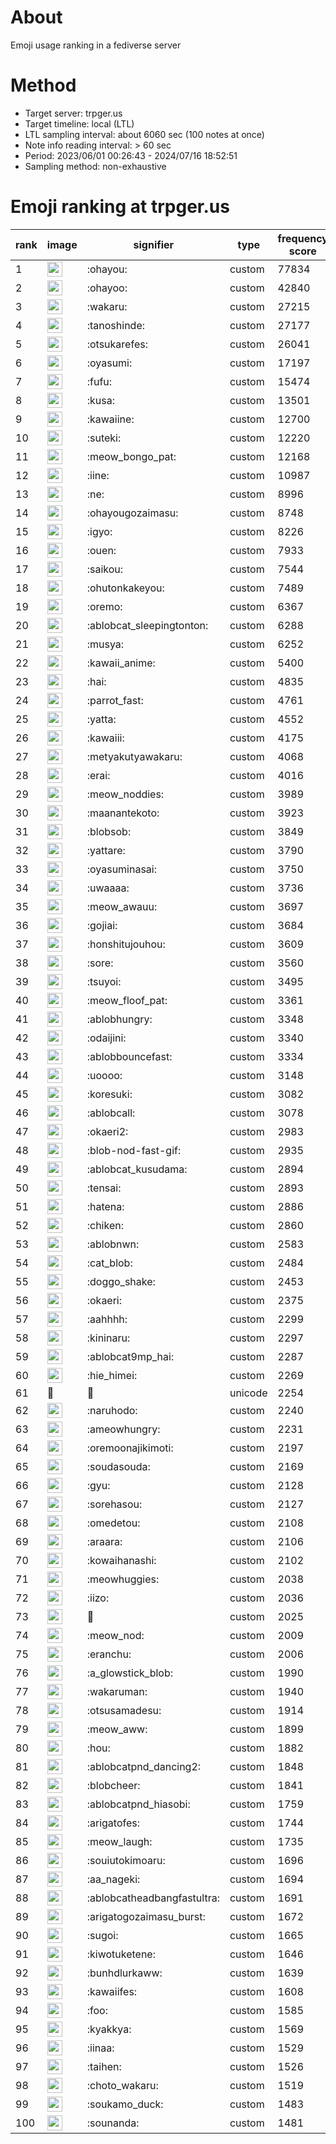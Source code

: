 # About
Emoji usage ranking in a fediverse server

# Method
- Target server: trpger.us
- Target timeline: local (LTL)
- LTL sampling interval: about 6060 sec (100 notes at once)
- Note info reading interval: > 60 sec
- Period: 2023/06/01 00:26:43 - 2024/07/16 18:52:51 
- Sampling method: non-exhaustive

# Emoji ranking at trpger.us

|rank|image|signifier|type|frequency score|
|----|----|----|----|----|
|1|<img height="24" src="https://trpger.us/emoji/ohayou.webp">|:ohayou:|custom|77834|
|2|<img height="24" src="https://trpger.us/emoji/ohayoo.webp">|:ohayoo:|custom|42840|
|3|<img height="24" src="https://trpger.us/emoji/wakaru.webp">|:wakaru:|custom|27215|
|4|<img height="24" src="https://trpger.us/emoji/tanoshinde.webp">|:tanoshinde:|custom|27177|
|5|<img height="24" src="https://trpger.us/emoji/otsukarefes.webp">|:otsukarefes:|custom|26041|
|6|<img height="24" src="https://trpger.us/emoji/oyasumi.webp">|:oyasumi:|custom|17197|
|7|<img height="24" src="https://trpger.us/emoji/fufu.webp">|:fufu:|custom|15474|
|8|<img height="24" src="https://trpger.us/emoji/kusa.webp">|:kusa:|custom|13501|
|9|<img height="24" src="https://trpger.us/emoji/kawaiine.webp">|:kawaiine:|custom|12700|
|10|<img height="24" src="https://trpger.us/emoji/suteki.webp">|:suteki:|custom|12220|
|11|<img height="24" src="https://trpger.us/emoji/meow_bongo_pat.webp">|:meow_bongo_pat:|custom|12168|
|12|<img height="24" src="https://trpger.us/emoji/iine.webp">|:iine:|custom|10987|
|13|<img height="24" src="https://trpger.us/emoji/ne.webp">|:ne:|custom|8996|
|14|<img height="24" src="https://trpger.us/emoji/ohayougozaimasu.webp">|:ohayougozaimasu:|custom|8748|
|15|<img height="24" src="https://trpger.us/emoji/igyo.webp">|:igyo:|custom|8226|
|16|<img height="24" src="https://trpger.us/emoji/ouen.webp">|:ouen:|custom|7933|
|17|<img height="24" src="https://trpger.us/emoji/saikou.webp">|:saikou:|custom|7544|
|18|<img height="24" src="https://trpger.us/emoji/ohutonkakeyou.webp">|:ohutonkakeyou:|custom|7489|
|19|<img height="24" src="https://trpger.us/emoji/oremo.webp">|:oremo:|custom|6367|
|20|<img height="24" src="https://trpger.us/emoji/ablobcat_sleepingtonton.webp">|:ablobcat_sleepingtonton:|custom|6288|
|21|<img height="24" src="https://trpger.us/emoji/musya.webp">|:musya:|custom|6252|
|22|<img height="24" src="https://trpger.us/emoji/kawaii_anime.webp">|:kawaii_anime:|custom|5400|
|23|<img height="24" src="https://trpger.us/emoji/hai.webp">|:hai:|custom|4835|
|24|<img height="24" src="https://trpger.us/emoji/parrot_fast.webp">|:parrot_fast:|custom|4761|
|25|<img height="24" src="https://trpger.us/emoji/yatta.webp">|:yatta:|custom|4552|
|26|<img height="24" src="https://trpger.us/emoji/kawaiii.webp">|:kawaiii:|custom|4175|
|27|<img height="24" src="https://trpger.us/emoji/metyakutyawakaru.webp">|:metyakutyawakaru:|custom|4068|
|28|<img height="24" src="https://trpger.us/emoji/erai.webp">|:erai:|custom|4016|
|29|<img height="24" src="https://trpger.us/emoji/meow_noddies.webp">|:meow_noddies:|custom|3989|
|30|<img height="24" src="https://trpger.us/emoji/maanantekoto.webp">|:maanantekoto:|custom|3923|
|31|<img height="24" src="https://trpger.us/emoji/blobsob.webp">|:blobsob:|custom|3849|
|32|<img height="24" src="https://trpger.us/emoji/yattare.webp">|:yattare:|custom|3790|
|33|<img height="24" src="https://trpger.us/emoji/oyasuminasai.webp">|:oyasuminasai:|custom|3750|
|34|<img height="24" src="https://trpger.us/emoji/uwaaaa.webp">|:uwaaaa:|custom|3736|
|35|<img height="24" src="https://trpger.us/emoji/meow_awauu.webp">|:meow_awauu:|custom|3697|
|36|<img height="24" src="https://trpger.us/emoji/gojiai.webp">|:gojiai:|custom|3684|
|37|<img height="24" src="https://trpger.us/emoji/honshitujouhou.webp">|:honshitujouhou:|custom|3609|
|38|<img height="24" src="https://trpger.us/emoji/sore.webp">|:sore:|custom|3560|
|39|<img height="24" src="https://trpger.us/emoji/tsuyoi.webp">|:tsuyoi:|custom|3495|
|40|<img height="24" src="https://trpger.us/emoji/meow_floof_pat.webp">|:meow_floof_pat:|custom|3361|
|41|<img height="24" src="https://trpger.us/emoji/ablobhungry.webp">|:ablobhungry:|custom|3348|
|42|<img height="24" src="https://trpger.us/emoji/odaijini.webp">|:odaijini:|custom|3340|
|43|<img height="24" src="https://trpger.us/emoji/ablobbouncefast.webp">|:ablobbouncefast:|custom|3334|
|44|<img height="24" src="https://trpger.us/emoji/uoooo.webp">|:uoooo:|custom|3148|
|45|<img height="24" src="https://trpger.us/emoji/koresuki.webp">|:koresuki:|custom|3082|
|46|<img height="24" src="https://trpger.us/emoji/ablobcall.webp">|:ablobcall:|custom|3078|
|47|<img height="24" src="https://trpger.us/emoji/okaeri2.webp">|:okaeri2:|custom|2983|
|48|<img height="24" src="https://trpger.us/emoji/blob-nod-fast-gif.webp">|:blob-nod-fast-gif:|custom|2935|
|49|<img height="24" src="https://trpger.us/emoji/ablobcat_kusudama.webp">|:ablobcat_kusudama:|custom|2894|
|50|<img height="24" src="https://trpger.us/emoji/tensai.webp">|:tensai:|custom|2893|
|51|<img height="24" src="https://trpger.us/emoji/hatena.webp">|:hatena:|custom|2886|
|52|<img height="24" src="https://trpger.us/emoji/chiken.webp">|:chiken:|custom|2860|
|53|<img height="24" src="https://trpger.us/emoji/ablobnwn.webp">|:ablobnwn:|custom|2583|
|54|<img height="24" src="https://trpger.us/emoji/cat_blob.webp">|:cat_blob:|custom|2484|
|55|<img height="24" src="https://trpger.us/emoji/doggo_shake.webp">|:doggo_shake:|custom|2453|
|56|<img height="24" src="https://trpger.us/emoji/okaeri.webp">|:okaeri:|custom|2375|
|57|<img height="24" src="https://trpger.us/emoji/aahhhh.webp">|:aahhhh:|custom|2299|
|58|<img height="24" src="https://trpger.us/emoji/kininaru.webp">|:kininaru:|custom|2297|
|59|<img height="24" src="https://trpger.us/emoji/ablobcat9mp_hai.webp">|:ablobcat9mp_hai:|custom|2287|
|60|<img height="24" src="https://trpger.us/emoji/hie_himei.webp">|:hie_himei:|custom|2269|
|61|🍮|🍮|unicode|2254|
|62|<img height="24" src="https://trpger.us/emoji/naruhodo.webp">|:naruhodo:|custom|2240|
|63|<img height="24" src="https://trpger.us/emoji/ameowhungry.webp">|:ameowhungry:|custom|2231|
|64|<img height="24" src="https://trpger.us/emoji/oremoonajikimoti.webp">|:oremoonajikimoti:|custom|2197|
|65|<img height="24" src="https://trpger.us/emoji/soudasouda.webp">|:soudasouda:|custom|2169|
|66|<img height="24" src="https://trpger.us/emoji/gyu.webp">|:gyu:|custom|2128|
|67|<img height="24" src="https://trpger.us/emoji/sorehasou.webp">|:sorehasou:|custom|2127|
|68|<img height="24" src="https://trpger.us/emoji/omedetou.webp">|:omedetou:|custom|2108|
|69|<img height="24" src="https://trpger.us/emoji/araara.webp">|:araara:|custom|2106|
|70|<img height="24" src="https://trpger.us/emoji/kowaihanashi.webp">|:kowaihanashi:|custom|2102|
|71|<img height="24" src="https://trpger.us/emoji/meowhuggies.webp">|:meowhuggies:|custom|2038|
|72|<img height="24" src="https://trpger.us/emoji/iizo.webp">|:iizo:|custom|2036|
|73|<img height="24" src="https://trpger.us/emoji/birthday.webp">|:birthday:|custom|2025|
|74|<img height="24" src="https://trpger.us/emoji/meow_nod.webp">|:meow_nod:|custom|2009|
|75|<img height="24" src="https://trpger.us/emoji/eranchu.webp">|:eranchu:|custom|2006|
|76|<img height="24" src="https://trpger.us/emoji/a_glowstick_blob.webp">|:a_glowstick_blob:|custom|1990|
|77|<img height="24" src="https://trpger.us/emoji/wakaruman.webp">|:wakaruman:|custom|1940|
|78|<img height="24" src="https://trpger.us/emoji/otsusamadesu.webp">|:otsusamadesu:|custom|1914|
|79|<img height="24" src="https://trpger.us/emoji/meow_aww.webp">|:meow_aww:|custom|1899|
|80|<img height="24" src="https://trpger.us/emoji/hou.webp">|:hou:|custom|1882|
|81|<img height="24" src="https://trpger.us/emoji/ablobcatpnd_dancing2.webp">|:ablobcatpnd_dancing2:|custom|1848|
|82|<img height="24" src="https://trpger.us/emoji/blobcheer.webp">|:blobcheer:|custom|1841|
|83|<img height="24" src="https://trpger.us/emoji/ablobcatpnd_hiasobi.webp">|:ablobcatpnd_hiasobi:|custom|1759|
|84|<img height="24" src="https://trpger.us/emoji/arigatofes.webp">|:arigatofes:|custom|1744|
|85|<img height="24" src="https://trpger.us/emoji/meow_laugh.webp">|:meow_laugh:|custom|1735|
|86|<img height="24" src="https://trpger.us/emoji/souiutokimoaru.webp">|:souiutokimoaru:|custom|1696|
|87|<img height="24" src="https://trpger.us/emoji/aa_nageki.webp">|:aa_nageki:|custom|1694|
|88|<img height="24" src="https://trpger.us/emoji/ablobcatheadbangfastultra.webp">|:ablobcatheadbangfastultra:|custom|1691|
|89|<img height="24" src="https://trpger.us/emoji/arigatogozaimasu_burst.webp">|:arigatogozaimasu_burst:|custom|1672|
|90|<img height="24" src="https://trpger.us/emoji/sugoi.webp">|:sugoi:|custom|1665|
|91|<img height="24" src="https://trpger.us/emoji/kiwotuketene.webp">|:kiwotuketene:|custom|1646|
|92|<img height="24" src="https://trpger.us/emoji/bunhdlurkaww.webp">|:bunhdlurkaww:|custom|1639|
|93|<img height="24" src="https://trpger.us/emoji/kawaiifes.webp">|:kawaiifes:|custom|1608|
|94|<img height="24" src="https://trpger.us/emoji/foo.webp">|:foo:|custom|1585|
|95|<img height="24" src="https://trpger.us/emoji/kyakkya.webp">|:kyakkya:|custom|1569|
|96|<img height="24" src="https://trpger.us/emoji/iinaa.webp">|:iinaa:|custom|1529|
|97|<img height="24" src="https://trpger.us/emoji/taihen.webp">|:taihen:|custom|1526|
|98|<img height="24" src="https://trpger.us/emoji/choto_wakaru.webp">|:choto_wakaru:|custom|1519|
|99|<img height="24" src="https://trpger.us/emoji/soukamo_duck.webp">|:soukamo_duck:|custom|1483|
|100|<img height="24" src="https://trpger.us/emoji/sounanda.webp">|:sounanda:|custom|1481|
